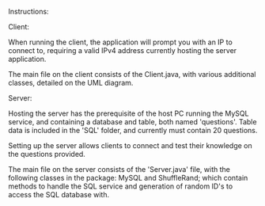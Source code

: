 Instructions:

Client:

When running the client, the application will prompt you with an IP to connect to, requiring a valid IPv4 address currently hosting the server application.


The main file on the client consists of the Client.java, with various additional classes, detailed on the UML diagram.





Server:

Hosting the server has the prerequisite of the host PC running the MySQL service, and containing a database and table, both named 'questions'. Table data is included in the 'SQL' folder, and currently must contain 20 questions.

Setting up the server allows clients to connect and test their knowledge on the questions provided.

The main file on the server consists of the 'Server.java' file, with the following classes in the package: MySQL and ShuffleRand; which contain methods to handle the SQL service and generation of random ID's to access the SQL database with.



